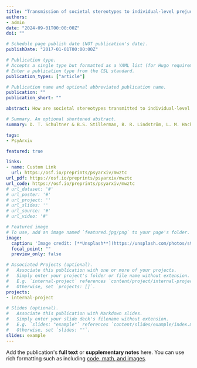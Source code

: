 ```yaml
---
title: "Transmission of societal stereotypes to individual-level prejudices through instrumental learning"
authors:
- admin
date: "2024-09-01T00:00:00Z"
doi: ""

# Schedule page publish date (NOT publication's date).
publishDate: "2017-01-01T00:00:00Z"

# Publication type.
# Accepts a single type but formatted as a YAML list (for Hugo requirements).
# Enter a publication type from the CSL standard.
publication_types: ["article"]

# Publication name and optional abbreviated publication name.
publication: ""
publication_short: ""

abstract: How are societal stereotypes transmitted to individual-level group preferences? We propose that exposure to a stereotype, regardless of whether one agrees with it, can shape how one experiences and learns from interactions with members of the stereotyped group, suchthat it induces individual-level prejudice—a process involving the interplay of semantic knowledge and instrumental learning. In a series of experiments, participants interacted with players from two groups, described with either positive or negative stereotypes, in a reinforcement learning task presented as a money sharing game. Although players’ actual sharing rates were equated between groups, participants formed more positive reward associations with players from positively-stereotyped than negatively-stereotyped groups. This effect persisted even when stereotypes were described as unreliable and participants were instructed to ignore them. Computational modeling revealed that this preference was due to stereotype effects on priors regarding group members’ behavior as well as the learning rates through which reward associations were updated in response to player feedback. We then show that these stereotype-induced preferences, once formed, spread unwittingly to others who observe these interactions, illustrating a pathway through which stereotypes may be transmitted and propagated between society and individuals. By identifying a mechanism through which stereotype knowledge can bypass explicit beliefs to induce prejudice, via the interplay of semantic and instrumental learning processes, these findings illuminate the impact of stereotype messages on the formation and propagation of individual-level prejudice.

# Summary. An optional shortened abstract.
summary: D. T. Schultner & B.S. Stillerman, B. R. Lindström, L. M. Hackel, D. R. Hagen, N. B. Jostmann, & D. M. Amodio

tags:
- PsyArxiv

featured: true

links:
- name: Custom Link
  url: https://osf.io/preprints/psyarxiv/mwztc
url_pdf: https://osf.io/preprints/psyarxiv/mwztc
url_code: https://osf.io/preprints/psyarxiv/mwztc
# url_dataset: '#'
# url_poster: '#'
# url_project: ''
# url_slides: ''
# url_source: '#'
# url_video: '#'

# Featured image
# To use, add an image named `featured.jpg/png` to your page's folder. 
image:
  caption: 'Image credit: [**Unsplash**](https://unsplash.com/photos/s9CC2SKySJM)'
  focal_point: ""
  preview_only: false

# Associated Projects (optional).
#   Associate this publication with one or more of your projects.
#   Simply enter your project's folder or file name without extension.
#   E.g. `internal-project` references `content/project/internal-project/index.md`.
#   Otherwise, set `projects: []`.
projects:
- internal-project

# Slides (optional).
#   Associate this publication with Markdown slides.
#   Simply enter your slide deck's filename without extension.
#   E.g. `slides: "example"` references `content/slides/example/index.md`.
#   Otherwise, set `slides: ""`.
slides: example
---
```


Add the publication's **full text** or **supplementary notes** here. You can use rich formatting such as including [code, math, and images](https://docs.hugoblox.com/content/writing-markdown-latex/).
